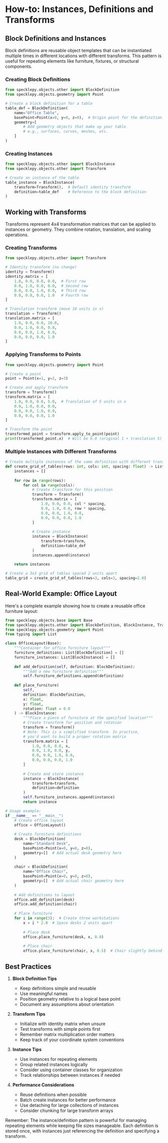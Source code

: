 # How-to: Instances, Definitions and Transforms

## Block Definitions and Instances

Block definitions are reusable object templates that can be instantiated multiple times in different locations with different transforms. This pattern is useful for repeating elements like furniture, fixtures, or structural components.

### Creating Block Definitions

```python
from specklepy.objects.other import BlockDefinition
from specklepy.objects.geometry import Point

# Create a block definition for a table
table_def = BlockDefinition(
    name="Office Table",
    basePoint=Point(x=0, y=0, z=0),  # Origin point for the definition
    geometry=[
        # Add geometry objects that make up your table
        # e.g., surfaces, curves, meshes, etc.
    ]
)
```

### Creating Instances

```python
from specklepy.objects.other import BlockInstance
from specklepy.objects.other import Transform

# Create an instance of the table
table_instance = BlockInstance(
    transform=Transform(),  # Default identity transform
    definition=table_def    # Reference to the block definition
)
```

## Working with Transforms

Transforms represent 4x4 transformation matrices that can be applied to instances or geometry. They combine rotation, translation, and scaling operations.

### Creating Transforms

```python
from specklepy.objects.other import Transform

# Identity transform (no change)
identity = Transform()
identity.matrix = [
    1.0, 0.0, 0.0, 0.0,  # First row
    0.0, 1.0, 0.0, 0.0,  # Second row
    0.0, 0.0, 1.0, 0.0,  # Third row
    0.0, 0.0, 0.0, 1.0   # Fourth row
]

# Translation transform (move 10 units in x)
translation = Transform()
translation.matrix = [
    1.0, 0.0, 0.0, 10.0,
    0.0, 1.0, 0.0, 0.0,
    0.0, 0.0, 1.0, 0.0,
    0.0, 0.0, 0.0, 1.0
]
```

### Applying Transforms to Points

```python
from specklepy.objects.geometry import Point

# Create a point
point = Point(x=1, y=2, z=3)

# Create and apply transform
transform = Transform()
transform.matrix = [
    1.0, 0.0, 0.0, 5.0,  # Translation of 5 units in x
    0.0, 1.0, 0.0, 0.0,
    0.0, 0.0, 1.0, 0.0,
    0.0, 0.0, 0.0, 1.0
]

# Transform the point
transformed_point = transform.apply_to_point(point)
print(transformed_point.x)  # Will be 6.0 (original 1 + translation 5)
```

### Multiple Instances with Different Transforms

```python
# Create multiple instances of the same definition with different transforms
def create_grid_of_tables(rows: int, cols: int, spacing: float) -> List[BlockInstance]:
    instances = []
    
    for row in range(rows):
        for col in range(cols):
            # Create transform for this position
            transform = Transform()
            transform.matrix = [
                1.0, 0.0, 0.0, col * spacing,
                0.0, 1.0, 0.0, row * spacing,
                0.0, 0.0, 1.0, 0.0,
                0.0, 0.0, 0.0, 1.0
            ]
            
            # Create instance
            instance = BlockInstance(
                transform=transform,
                definition=table_def
            )
            instances.append(instance)
            
    return instances

# Create a 3x3 grid of tables spaced 2 units apart
table_grid = create_grid_of_tables(rows=3, cols=3, spacing=2.0)
```

## Real-World Example: Office Layout

Here's a complete example showing how to create a reusable office furniture layout:

```python
from specklepy.objects.base import Base
from specklepy.objects.other import BlockDefinition, BlockInstance, Transform
from specklepy.objects.geometry import Point
from typing import List

class OfficeLayout(Base):
    """Container for office furniture layout"""
    furniture_definitions: List[BlockDefinition] = []
    furniture_instances: List[BlockInstance] = []
    
    def add_definition(self, definition: BlockDefinition):
        """Add a new furniture definition"""
        self.furniture_definitions.append(definition)
        
    def place_furniture(
        self,
        definition: BlockDefinition,
        x: float,
        y: float,
        rotation: float = 0.0
    ) -> BlockInstance:
        """Place a piece of furniture at the specified location"""
        # Create transform for position and rotation
        transform = Transform()
        # Note: This is a simplified transform. In practice,
        # you'd want to build a proper rotation matrix
        transform.matrix = [
            1.0, 0.0, 0.0, x,
            0.0, 1.0, 0.0, y,
            0.0, 0.0, 1.0, 0.0,
            0.0, 0.0, 0.0, 1.0
        ]
        
        # Create and store instance
        instance = BlockInstance(
            transform=transform,
            definition=definition
        )
        self.furniture_instances.append(instance)
        return instance

# Usage example:
if __name__ == "__main__":
    # Create office layout
    office = OfficeLayout()
    
    # Create furniture definitions
    desk = BlockDefinition(
        name="Standard Desk",
        basePoint=Point(x=0, y=0, z=0),
        geometry=[]  # Add actual desk geometry here
    )
    
    chair = BlockDefinition(
        name="Office Chair",
        basePoint=Point(x=0, y=0, z=0),
        geometry=[]  # Add actual chair geometry here
    )
    
    # Add definitions to layout
    office.add_definition(desk)
    office.add_definition(chair)
    
    # Place furniture
    for i in range(3):  # Create three workstations
        x = i * 2.0  # Space desks 2 units apart
        
        # Place desk
        office.place_furniture(desk, x, 0.0)
        
        # Place chair
        office.place_furniture(chair, x, 0.5)  # Chair slightly behind desk
```

## Best Practices

1. **Block Definition Tips**
   - Keep definitions simple and reusable
   - Use meaningful names
   - Position geometry relative to a logical base point
   - Document any assumptions about orientation

2. **Transform Tips**
   - Initialize with identity matrix when unsure
   - Test transforms with simple points first
   - Remember matrix multiplication order matters
   - Keep track of your coordinate system conventions

3. **Instance Tips**
   - Use instances for repeating elements
   - Group related instances logically
   - Consider using container classes for organization
   - Track relationships between instances if needed

4. **Performance Considerations**
   - Reuse definitions when possible
   - Batch create instances for better performance
   - Use detaching for large collections of instances
   - Consider chunking for large transform arrays

Remember: The instance/definition pattern is powerful for managing repeating elements while keeping file sizes manageable. Each definition is stored once, with instances just referencing the definition and specifying a transform.
